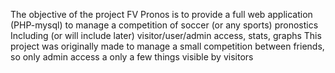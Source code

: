 The objective of the project FV Pronos is to provide a full web application (PHP-mysql) to manage a competition of soccer (or any sports) pronostics
Including (or will include later) visitor/user/admin access, stats, graphs
This project was originally made to manage a small competition between friends, so only admin access a only a few things visible by visitors